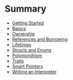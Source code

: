 # Summary

- [Getting Started](./getting_started.md)
- [Basics](./basics.md)
- [Ownership](./ownership.md)
- [References and Borrowing](./references.md)
- [Lifetimes](./lifetimes.md)
- [Structs and Enums](./moretypes.md)
- [Polymorphism](./moretypes.md)
- [Traits](./traits.md)
- [Smart Pointers]()
- [Writing an Interpreter]()